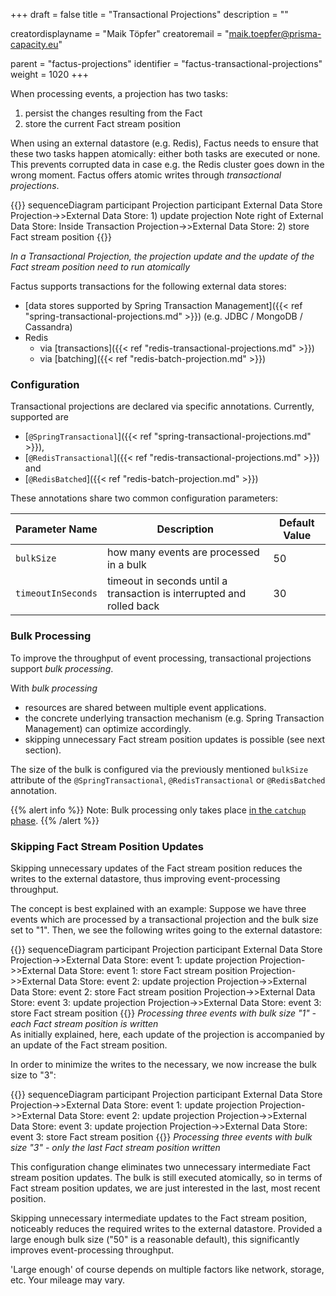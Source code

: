 +++
draft = false
title = "Transactional Projections"
description = ""

creatordisplayname = "Maik Töpfer"
creatoremail = "maik.toepfer@prisma-capacity.eu"

parent = "factus-projections"
identifier = "factus-transactional-projections"
weight = 1020
+++

When processing events, a projection has two tasks:
1. persist the changes resulting from the Fact 
2. store the current Fact stream position 

When using an external datastore (e.g. Redis), Factus needs to ensure that these two tasks happen atomically: either both 
tasks are executed or none. This prevents corrupted data in case e.g. the Redis cluster goes down in the wrong moment.
Factus offers atomic writes through *transactional projections*.  

{{<mermaid>}}
sequenceDiagram
    participant Projection
    participant External Data Store
    Projection->>External Data Store: 1) update projection
    Note right of External Data Store: Inside Transaction
    Projection->>External Data Store: 2) store Fact stream position
{{</mermaid>}}

*In a Transactional Projection, the projection update and the update of the Fact stream position need to run atomically* 

Factus supports transactions for the following external data stores:
- [data stores supported by Spring Transaction Management]({{< ref "spring-transactional-projections.md" >}}) (e.g. JDBC / MongoDB / Cassandra)
- Redis
    - via [transactions]({{< ref "redis-transactional-projections.md" >}})
    - via [batching]({{< ref "redis-batch-projection.md" >}})


### Configuration

Transactional projections are declared via specific annotations. Currently, supported are
- [`@SpringTransactional`]({{< ref "spring-transactional-projections.md" >}}),
- [`@RedisTransactional`]({{< ref "redis-transactional-projections.md" >}}) and
- [`@RedisBatched`]({{< ref "redis-batch-projection.md" >}})


These annotations share two common configuration parameters:

| Parameter Name            |  Description                                  | Default Value  |
|---------------------------|-----------------------------------------------|----------------|
| `bulkSize`                | how many events are processed in a bulk       |  50            |
| `timeoutInSeconds`        | timeout in seconds until a transaction is interrupted and rolled back |   30   |


### Bulk Processing

To improve the throughput of event processing, transactional projections support *bulk processing*.

With *bulk processing*   

- resources are shared between multiple event applications.
- the concrete underlying transaction mechanism (e.g. Spring Transaction Management) can optimize accordingly.
- skipping unnecessary Fact stream position updates is possible (see next section).

The size of the bulk is configured via the previously mentioned `bulkSize` attribute of 
the `@SpringTransactional`, `@RedisTransactional` or `@RedisBatched` annotation.
 
{{% alert info %}} Note: Bulk processing only takes place [in the `catchup` phase](/concept/_index.md). {{% /alert %}}

### Skipping Fact Stream Position Updates

Skipping unnecessary updates of the Fact stream position reduces the writes to the external datastore, 
thus improving event-processing throughput.  

The concept is best explained with an example: Suppose we have three events which are processed by a transactional projection and the bulk size set to "1". 
Then, we see the following writes going to the external datastore:

{{<mermaid>}}
sequenceDiagram
    participant Projection
    participant External Data Store
    Projection->>External Data Store: event 1: update projection
    Projection->>External Data Store: event 1: store Fact stream position
    Projection->>External Data Store: event 2: update projection
    Projection->>External Data Store: event 2: store Fact stream position
    Projection->>External Data Store: event 3: update projection
    Projection->>External Data Store: event 3: store Fact stream position
{{</mermaid>}}
*Processing three events with bulk size "1" - each Fact stream position is written*  
As initially explained, here, each update of the projection is accompanied by an update of the Fact stream position. 


In order to minimize the writes to the necessary, we now increase the bulk size to "3":

{{<mermaid>}}
sequenceDiagram
    participant Projection
    participant External Data Store
    Projection->>External Data Store: event 1: update projection
    Projection->>External Data Store: event 2: update projection
    Projection->>External Data Store: event 3: update projection
    Projection->>External Data Store: event 3: store Fact stream position
{{</mermaid>}}
*Processing three events with bulk size "3" - only the last Fact stream position written*  

This configuration change eliminates two unnecessary intermediate Fact stream position updates. 
The bulk is still executed atomically, so in terms of Fact stream position updates, we are just interested 
in the last, most recent position.  

Skipping unnecessary intermediate updates to the Fact stream position, noticeably reduces 
the required writes to the external datastore. Provided a large enough bulk size ("50" is a reasonable default), 
this significantly improves event-processing throughput. 

'Large enough' of course depends on multiple factors like network, storage, etc. 
Your mileage may vary.
